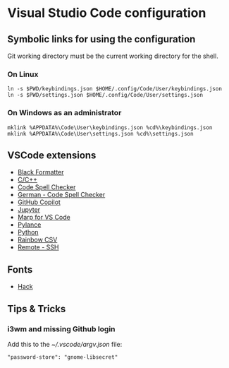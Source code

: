 # Visual Studio Code configuration

## Symbolic links for using the configuration

Git working directory must be the current working directory for the shell.

### On Linux
```
ln -s $PWD/keybindings.json $HOME/.config/Code/User/keybindings.json
ln -s $PWD/settings.json $HOME/.config/Code/User/settings.json
```

### On Windows as an administrator
```
mklink %APPDATA%\Code\User\keybindings.json %cd%\keybindings.json
mklink %APPDATA%\Code\User\settings.json %cd%\settings.json
```

## VSCode extensions
- [Black Formatter](https://marketplace.visualstudio.com/items?itemName=ms-python.black-formatter)
- [C/C++](https://marketplace.visualstudio.com/items?itemName=ms-vscode.cpptools)
- [Code Spell Checker](https://marketplace.visualstudio.com/items?itemName=streetsidesoftware.code-spell-checker)
- [German - Code Spell Checker](https://marketplace.visualstudio.com/items?itemName=streetsidesoftware.code-spell-checker-german)
- [GitHub Copilot](https://marketplace.visualstudio.com/items?itemName=GitHub.copilot)
- [Jupyter](https://marketplace.visualstudio.com/items?itemName=ms-toolsai.jupyter)
- [Marp for VS Code](https://marketplace.visualstudio.com/items?itemName=marp-team.marp-vscode)
- [Pylance](https://marketplace.visualstudio.com/items?itemName=ms-python.vscode-pylance)
- [Python](https://marketplace.visualstudio.com/items?itemName=ms-python.python)
- [Rainbow CSV](https://marketplace.visualstudio.com/items?itemName=mechatroner.rainbow-csv)
- [Remote - SSH](https://marketplace.visualstudio.com/items?itemName=ms-vscode-remote.remote-ssh)

## Fonts
- [Hack](https://sourcefoundry.org/hack/)

## Tips & Tricks

### i3wm and missing Github login
Add this to the *~/.vscode/argv.json* file:
```
"password-store": "gnome-libsecret"
```